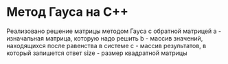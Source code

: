 # Метод Гауса на C++
Реализовано решение матрицы методом Гауса с обратной матрицей
a - изначальная матрица, которую надо решить
b - массив значений, находящихся после равенства в системе
c - массив результатов, в который запишется ответ
size - размер квадратной матрицы
